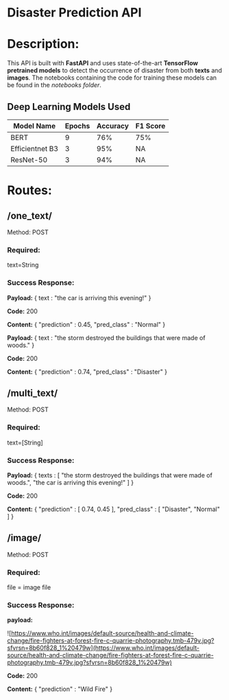 # Disaster Prediction API

# Description:

This API is built with **FastAPI** and uses state-of-the-art **TensorFlow pretrained models** to detect the occurrence of disaster from both **texts** and **images**. The notebooks containing the code for training these models can be found in the _notebooks folder_.

## Deep Learning Models Used

| Model Name      | Epochs | Accuracy | F1 Score |
| --------------- | ------ | -------- | -------- |
| BERT            | 9      | 76%      | 75%      |
| Efficientnet B3 | 3      | 95%      | NA       |
| ResNet-50       | 3      | 94%      | NA       |

# Routes:

## /one_text/

Method: POST

### **Required:**

text=String

### **Success Response:**

**Payload:** { text : "the car is arriving this evening!" }

**Code:** 200

**Content:** { "prediction" : 0.45, "pred_class" : "Normal" }

**Payload:** { text : "the storm destroyed the buildings that were made of woods." }

**Code:** 200

**Content:** { "prediction" : 0.74, "pred_class" : "Disaster" }

## /multi_text/

Method: POST

### **Required:**

text=[String]

### **Success Response:**

**Payload:** { texts : [ "the storm destroyed the buildings that were made of woods.", "the car is arriving this evening!" ] }

**Code:** 200

**Content:** { "prediction" : [ 0.74, 0.45 ], "pred_class" : [ "Disaster", "Normal" ] }

## /image/

Method: POST

### **Required:**

file = image file

### **Success Response:**

**payload:**

![https://www.who.int/images/default-source/health-and-climate-change/fire-fighters-at-forest-fire-c-quarrie-photography.tmb-479v.jpg?sfvrsn=8b60f828_1%20479w](https://www.who.int/images/default-source/health-and-climate-change/fire-fighters-at-forest-fire-c-quarrie-photography.tmb-479v.jpg?sfvrsn=8b60f828_1%20479w)

**Code:** 200

**Content:** { "prediction" : "Wild Fire" }
